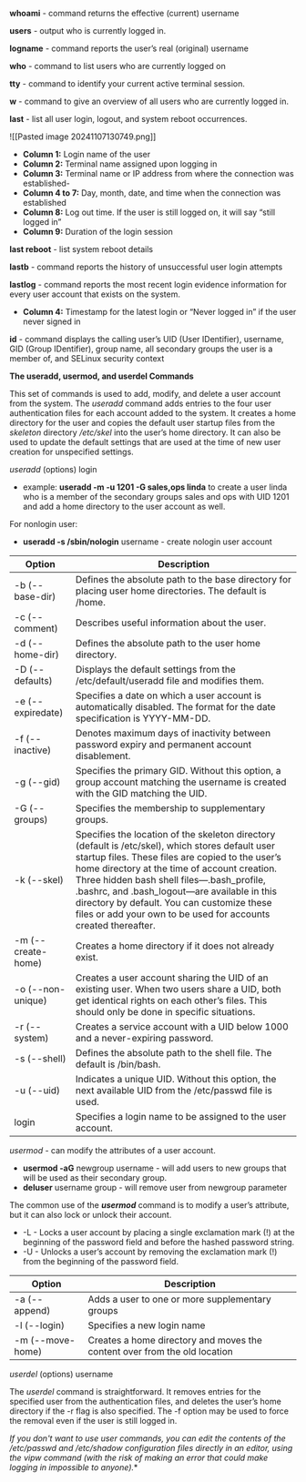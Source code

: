 **whoami** - command returns the effective (current) username

**users** - output who is currently logged in.

**logname** - command reports the user’s real (original) username

**who** - command to list users who are currently logged on

**tty** - command to identify your current active terminal session.

**w** - command to give an overview of all users who are currently logged in.

**last** - list all user login, logout, and system reboot occurrences.

![[Pasted image 20241107130749.png]]

- **Column 1:** Login name of the user
- **Column 2:** Terminal name assigned upon logging in
- **Column 3:** Terminal name or IP address from where the connection was established-
- **Column 4 to 7:** Day, month, date, and time when the connection was established
- **Column 8:** Log out time. If the user is still logged on, it will say “still logged in”
- **Column 9:** Duration of the login session

**last reboot** - list system reboot details

**lastb** - command reports the history of unsuccessful user login attempts

**lastlog** - command reports the most recent login evidence information for every user account that exists on the system.
- **Column 4:** Timestamp for the latest login or “Never logged in” if the user never signed in

**id** - command displays the calling user’s UID (User IDentifier), username, GID (Group IDentifier), group name, all secondary groups the user is a member of, and SELinux security context

**The useradd, usermod, and userdel Commands**

This set of commands is used to add, modify, and delete a user account from the system. The _useradd_ command adds entries to the four user authentication files for each account added to the system. It creates a home directory for the user and copies the default user startup files from the _skeleton_ directory _/etc/skel_ into the user’s home directory. It can also be used to update the default settings that are used at the time of new user creation for unspecified settings.

_useradd_ (options) login
- example: **useradd -m -u 1201 -G sales,ops linda** to create a user linda who is a member of the secondary groups sales and ops with UID 1201 and add a home directory to the user account as well.

For nonlogin user:
- **useradd -s /sbin/nologin** username - create nologin user account

| **Option**         | **Description**                                                                                                                                                                                                                                                                                                                                                                                                     |
| ------------------ | ------------------------------------------------------------------------------------------------------------------------------------------------------------------------------------------------------------------------------------------------------------------------------------------------------------------------------------------------------------------------------------------------------------------- |
| -b (--base-dir)    | Defines the absolute path to the base directory for placing user home directories. The default is /home.                                                                                                                                                                                                                                                                                                            |
| -c (--comment)     | Describes useful information about the user.                                                                                                                                                                                                                                                                                                                                                                        |
| -d (--home-dir)    | Defines the absolute path to the user home directory.                                                                                                                                                                                                                                                                                                                                                               |
| -D (--defaults)    | Displays the default settings from the /etc/default/useradd file and modifies them.                                                                                                                                                                                                                                                                                                                                 |
| -e (--expiredate)  | Specifies a date on which a user account is automatically disabled. The format for the date specification is YYYY-MM-DD.                                                                                                                                                                                                                                                                                            |
| -f (--inactive)    | Denotes maximum days of inactivity between password expiry and permanent account disablement.                                                                                                                                                                                                                                                                                                                       |
| -g (--gid)         | Specifies the primary GID. Without this option, a group account matching the username is created with the GID matching the UID.                                                                                                                                                                                                                                                                                     |
| -G (--groups)      | Specifies the membership to supplementary groups.                                                                                                                                                                                                                                                                                                                                                                   |
| -k (--skel)        | Specifies the location of the skeleton directory (default is /etc/skel), which stores default user startup files. These files are copied to the user’s home directory at the time of account creation. Three hidden bash shell files—.bash_profile, .bashrc, and .bash_logout—are available in this directory by default. You can customize these files or add your own to be used for accounts created thereafter. |
| -m (--create-home) | Creates a home directory if it does not already exist.                                                                                                                                                                                                                                                                                                                                                              |
| -o (--non-unique)  | Creates a user account sharing the UID of an existing user. When two users share a UID, both get identical rights on each other’s files. This should only be done in specific situations.                                                                                                                                                                                                                           |
| -r (--system)      | Creates a service account with a UID below 1000 and a never-expiring password.                                                                                                                                                                                                                                                                                                                                      |
| -s (--shell)       | Defines the absolute path to the shell file. The default is /bin/bash.                                                                                                                                                                                                                                                                                                                                              |
| -u (--uid)         | Indicates a unique UID. Without this option, the next available UID from the /etc/passwd file is used.                                                                                                                                                                                                                                                                                                              |
| login              | Specifies a login name to be assigned to the user account.                                                                                                                                                                                                                                                                                                                                                          |
_usermod_ - can modify the attributes of a user account. 
- **usermod -aG** newgroup username - will add users to new groups that will be used as their secondary group.
- **deluser**  username group - will remove user from newgroup parameter

The common use of the **_usermod_** command is to modify a user’s attribute, but it can also lock or unlock their account.
- -L - Locks a user account by placing a single exclamation mark (!) at the beginning of the password field and before the hashed password string.
- -U - Unlocks a user’s account by removing the exclamation mark (!) from the beginning of the password field.

| **Option**       | **Description**                                                           |
| ---------------- | ------------------------------------------------------------------------- |
| -a (--append)    | Adds a user to one or more supplementary groups                           |
| -l (--login)     | Specifies a new login name                                                |
| -m (--move-home) | Creates a home directory and moves the content over from the old location |
_userdel_ (options) username

The _userdel_ command is straightforward. It removes entries for the specified user from the authentication files, and deletes the user’s home directory if the -r flag is also specified. The -f option may be used to force the removal even if the user is still logged in.

**If you don't want to use user* commands, you can edit the contents of the /etc/passwd and /etc/shadow configuration files directly in an editor, using the _vipw_ command (with the risk of making an error that could make logging in impossible to anyone).**
